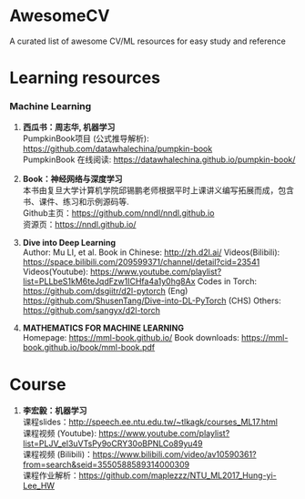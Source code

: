 # AwesomeCV
A curated list of awesome CV/ML resources for easy study and reference



# Learning resources

### Machine Learning
1. **西瓜书：周志华, 机器学习** \
PumpkinBook项目 (公式推导解析): https://github.com/datawhalechina/pumpkin-book \
PumpkinBook 在线阅读: https://datawhalechina.github.io/pumpkin-book/  

2. **Book：神经网络与深度学习** \
本书由复旦大学计算机学院邱锡鹏老师根据平时上课讲义编写拓展而成，包含书、课件、练习和示例源码等.\
Github主页：https://github.com/nndl/nndl.github.io  \
资源页：https://nndl.github.io/ 

3. **Dive into Deep Learning** \
Author: Mu LI, et al.
Book in Chinese: http://zh.d2l.ai/
Videos(Bilibili): https://space.bilibili.com/209599371/channel/detail?cid=23541
Videos(Youtube): https://www.youtube.com/playlist?list=PLLbeS1kM6teJqdFzw1ICHfa4a1y0hg8Ax
Codes in Torch: https://github.com/dsgiitr/d2l-pytorch (Eng) https://github.com/ShusenTang/Dive-into-DL-PyTorch (CHS)
Others: https://github.com/sangyx/d2l-torch

4. **MATHEMATICS FOR MACHINE LEARNING** \
Homepage: https://mml-book.github.io/
Book downloads: https://mml-book.github.io/book/mml-book.pdf



# Course

1. **李宏毅：机器学习** \
课程slides：http://speech.ee.ntu.edu.tw/~tlkagk/courses_ML17.html \
课程视频 (Youtube): https://www.youtube.com/playlist?list=PLJV_el3uVTsPy9oCRY30oBPNLCo89yu49 \
课程视频 (Bilibili)：https://www.bilibili.com/video/av10590361?from=search&seid=3550588589314000309 \
课程作业解析：https://github.com/maplezzz/NTU_ML2017_Hung-yi-Lee_HW




